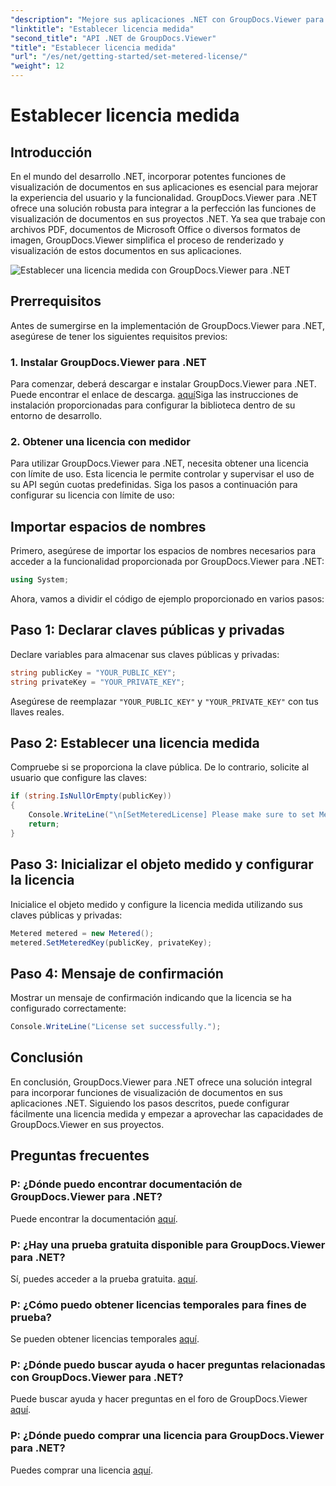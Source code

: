 ```yaml
---
"description": "Mejore sus aplicaciones .NET con GroupDocs.Viewer para una visualización fluida de documentos. Integre fácilmente funciones de renderizado de documentos en sus proyectos."
"linktitle": "Establecer licencia medida"
"second_title": "API .NET de GroupDocs.Viewer"
"title": "Establecer licencia medida"
"url": "/es/net/getting-started/set-metered-license/"
"weight": 12
---
```


# Establecer licencia medida

## Introducción
En el mundo del desarrollo .NET, incorporar potentes funciones de visualización de documentos en sus aplicaciones es esencial para mejorar la experiencia del usuario y la funcionalidad. GroupDocs.Viewer para .NET ofrece una solución robusta para integrar a la perfección las funciones de visualización de documentos en sus proyectos .NET. Ya sea que trabaje con archivos PDF, documentos de Microsoft Office o diversos formatos de imagen, GroupDocs.Viewer simplifica el proceso de renderizado y visualización de estos documentos en sus aplicaciones.

![Establecer una licencia medida con GroupDocs.Viewer para .NET](/viewer/getting-started/set-metered-license.png)

## Prerrequisitos
Antes de sumergirse en la implementación de GroupDocs.Viewer para .NET, asegúrese de tener los siguientes requisitos previos:
### 1. Instalar GroupDocs.Viewer para .NET
Para comenzar, deberá descargar e instalar GroupDocs.Viewer para .NET. Puede encontrar el enlace de descarga. [aquí](https://releases.groupdocs.com/viewer/net/)Siga las instrucciones de instalación proporcionadas para configurar la biblioteca dentro de su entorno de desarrollo.
### 2. Obtener una licencia con medidor
Para utilizar GroupDocs.Viewer para .NET, necesita obtener una licencia con límite de uso. Esta licencia le permite controlar y supervisar el uso de su API según cuotas predefinidas. Siga los pasos a continuación para configurar su licencia con límite de uso:

## Importar espacios de nombres
Primero, asegúrese de importar los espacios de nombres necesarios para acceder a la funcionalidad proporcionada por GroupDocs.Viewer para .NET:
```csharp
using System;
```

Ahora, vamos a dividir el código de ejemplo proporcionado en varios pasos:
## Paso 1: Declarar claves públicas y privadas
Declare variables para almacenar sus claves públicas y privadas:
```csharp
string publicKey = "YOUR_PUBLIC_KEY";
string privateKey = "YOUR_PRIVATE_KEY";
```
Asegúrese de reemplazar `"YOUR_PUBLIC_KEY"` y `"YOUR_PRIVATE_KEY"` con tus llaves reales.
## Paso 2: Establecer una licencia medida
Compruebe si se proporciona la clave pública. De lo contrario, solicite al usuario que configure las claves:
```csharp
if (string.IsNullOrEmpty(publicKey))
{
    Console.WriteLine("\n[SetMeteredLicense] Please make sure to set Metered keys. Learn more at https://purchase.groupdocs.com/faqs/licensing/metered.");
    return;
}
```
## Paso 3: Inicializar el objeto medido y configurar la licencia
Inicialice el objeto medido y configure la licencia medida utilizando sus claves públicas y privadas:
```csharp
Metered metered = new Metered();
metered.SetMeteredKey(publicKey, privateKey);
```
## Paso 4: Mensaje de confirmación
Mostrar un mensaje de confirmación indicando que la licencia se ha configurado correctamente:
```csharp
Console.WriteLine("License set successfully.");
```

## Conclusión
En conclusión, GroupDocs.Viewer para .NET ofrece una solución integral para incorporar funciones de visualización de documentos en sus aplicaciones .NET. Siguiendo los pasos descritos, puede configurar fácilmente una licencia medida y empezar a aprovechar las capacidades de GroupDocs.Viewer en sus proyectos.
## Preguntas frecuentes
### P: ¿Dónde puedo encontrar documentación de GroupDocs.Viewer para .NET?
Puede encontrar la documentación [aquí](https://tutorials.groupdocs.com/viewer/net/).
### P: ¿Hay una prueba gratuita disponible para GroupDocs.Viewer para .NET?
Sí, puedes acceder a la prueba gratuita. [aquí](https://releases.groupdocs.com/).
### P: ¿Cómo puedo obtener licencias temporales para fines de prueba?
Se pueden obtener licencias temporales [aquí](https://purchase.groupdocs.com/temporary-license/).
### P: ¿Dónde puedo buscar ayuda o hacer preguntas relacionadas con GroupDocs.Viewer para .NET?
Puede buscar ayuda y hacer preguntas en el foro de GroupDocs.Viewer [aquí](https://forum.groupdocs.com/c/viewer/9).
### P: ¿Dónde puedo comprar una licencia para GroupDocs.Viewer para .NET?
Puedes comprar una licencia [aquí](https://purchase.groupdocs.com/buy).